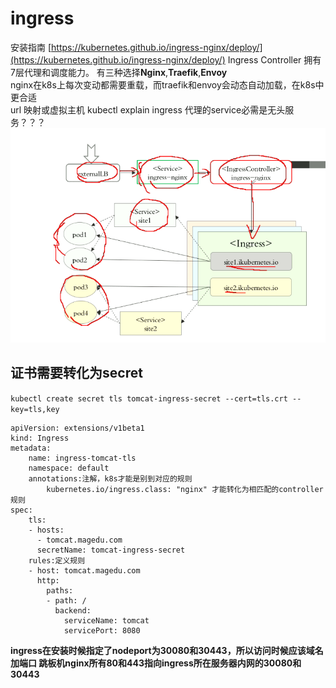 # ingress

安装指南 [https://kubernetes.github.io/ingress-nginx/deploy/](https://kubernetes.github.io/ingress-nginx/deploy/) Ingress Controller 拥有7层代理和调度能力。 有三种选择**Nginx**,**Traefik**,**Envoy**  
nginx在k8s上每次变动都需要重载，而traefik和envoy会动态自动加载，在k8s中更合适  
url 映射或虚拟主机 kubectl explain ingress 代理的service必需是无头服务？？？ ![](../../../.gitbook/assets/screenshot_1565764264707.png)

## 证书需要转化为secret

`kubectl create secret tls tomcat-ingress-secret --cert=tls.crt --key=tls,key`

```text
apiVersion: extensions/v1beta1
kind: Ingress
metadata:
    name: ingress-tomcat-tls
    namespace: default
    annotations:注解，k8s才能是别到对应的规则
        kubernetes.io/ingress.class: "nginx" 才能转化为相匹配的controller规则
spec:
    tls:
    - hosts:
      - tomcat.magedu.com
      secretName: tomcat-ingress-secret
    rules:定义规则
    - host: tomcat.magedu.com
      http:
        paths:
        - path: / 
          backend:
            serviceName: tomcat
            servicePort: 8080
```

**ingress在安装时候指定了nodeport为30080和30443，所以访问时候应该域名加端口 跳板机nginx所有80和443指向ingress所在服务器内网的30080和30443**


